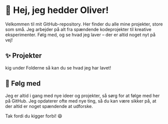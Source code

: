 # 👋 Hej, jeg hedder Oliver!

Velkommen til mit GitHub-repository. Her finder du alle mine projekter, store som små. Jeg arbejder på alt fra spændende kodeprojekter til kreative eksperimenter. Følg med, og se hvad jeg laver – der er altid noget nyt på vej!

## ✨ Projekter
kig under Folderne så kan du se hvad jeg har lavet!

## 🚀 Følg med
Jeg er altid i gang med nye ideer og projekter, så sørg for at følge med her på GitHub. Jeg opdaterer ofte med nye ting, så du kan være sikker på, at der altid er noget spændende at udforske.

Tak fordi du kigger forbi! 😄


